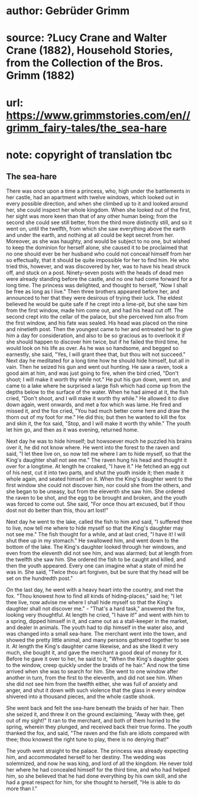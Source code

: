 # author: Gebrüder Grimm
# source: ?Lucy Crane and Walter Crane (1882), Household Stories, from the Collection of the Bros. Grimm (1882)
# url: https://www.grimmstories.com/en//grimm_fairy-tales/the_sea-hare
# note: copyright of translation tbc

## The sea-hare 

There was once upon a time a princess, who, high under the battlements
in her castle, had an apartment with twelve windows, which looked out in
every possible direction, and when she climbed up to it and looked
around her, she could inspect her whole kingdom. When she looked out of
the first, her sight was more keen than that of any other human being;
from the second she could see still better, from the third more
distinctly still, and so it went on, until the twelfth, from which she
saw everything above the earth and under the earth, and nothing at all
could be kept secret from her. Moreover, as she was haughty, and would
be subject to no one, but wished to keep the dominion for herself alone,
she caused it to be proclaimed that no one should ever be her husband
who could not conceal himself from her so effectually, that it should be
quite impossible for her to find him. He who tried this, however, and
was discovered by her, was to have his head struck off, and stuck on a
post. Ninety-seven posts with the heads of dead men were already
standing before the castle, and no one had come forward for a long time.
The princess was delighted, and thought to herself, "Now I shall be
free as long as I live." Then three brothers appeared before her, and
announced to her that they were desirous of trying their luck. The
eldest believed he would be quite safe if he crept into a lime-pit, but
she saw him from the first window, made him come out, and had his head
cut off. The second crept into the cellar of the palace, but she
perceived him also from the first window, and his fate was sealed. His
head was placed on the nine and ninetieth post. Then the youngest came
to her and entreated her to give him a day for consideration, and also
to be so gracious as to overlook it if she should happen to discover him
twice, but if he failed the third time, he would look on his life as
over. As he was so handsome, and begged so earnestly, she said, "Yes, I
will grant thee that, but thou wilt not succeed."
Next day he meditated for a long time how he should hide himself, but
all in vain. Then he seized his gun and went out hunting. He saw a
raven, took a good aim at him, and was just going to fire, when the bird
cried, "Don't shoot; I will make it worth thy while not." He put his
gun down, went on, and came to a lake where he surprised a large fish
which had come up from the depths below to the surface of the water.
When he had aimed at it, the fish cried, "Don't shoot, and I will make
it worth thy while." He allowed it to dive down again, went onwards,
and met a fox which was lame. He fired and missed it, and the fox cried,
"You had much better come here and draw the thorn out of my foot for
me." He did this; but then he wanted to kill the fox and skin it, the
fox said, "Stop, and I will make it worth thy while." The youth let
him go, and then as it was evening, returned home.

Next day he was to hide himself; but howsoever much he puzzled his
brains over it, he did not know where. He went into the forest to the
raven and said, "I let thee live on, so now tell me where I am to hide
myself, so that the King's daughter shall not see me." The raven hung
his head and thought it over for a longtime. At length he croaked, "I
have it." He fetched an egg out of his nest, cut it into two parts, and
shut the youth inside it; then made it whole again, and seated himself
on it. When the King's daughter went to the first window she could not
discover him, nor could she from the others, and she began to be uneasy,
but from the eleventh she saw him. She ordered the raven to be shot, and
the egg to be brought and broken, and the youth was forced to come out.
She said, "For once thou art excused, but if thou dost not do better
than this, thou art lost!"

Next day he went to the lake, called the fish to him and said, "I
suffered thee to live, now tell me where to hide myself so that the
King's daughter may not see me." The fish thought for a while, and at
last cried, "I have it! I will shut thee up in my stomach." He
swallowed him, and went down to the bottom of the lake. The King's
daughter looked through her windows, and even from the eleventh did not
see him, and was alarmed; but at length from the twelfth she saw him.
She ordered the fish to be caught and killed, and then the youth
appeared. Every one can imagine what a state of mind he was in. She
said, "Twice thou art forgiven, but be sure that thy head will be set
on the hundredth post."

On the last day, he went with a heavy heart into the country, and met
the fox. "Thou knowest how to find all kinds of hiding-places," said
he; "I let thee live, now advise me where I shall hide myself so that
the King's daughter shall not discover me." - "That's a hard task,"
answered the fox, looking very thoughtful. At length he cried, "I have
it!" and went with him to a spring, dipped himself in it, and came out
as a stall-keeper in the market, and dealer in animals. The youth had to
dip himself in the water also, and was changed into a small sea-hare.
The merchant went into the town, and showed the pretty little animal,
and many persons gathered together to see it. At length the King's
daughter came likewise, and as she liked it very much, she bought it,
and gave the merchant a good deal of money for it. Before he gave it
over to her, he said to it, "When the King's daughter goes to the
window, creep quickly under the braids of he hair." And now the time
arrived when she was to search for him. She went to one window after
another in turn, from the first to the eleventh, and did not see him.
When she did not see him from the twelfth either, she was full of
anxiety and anger, and shut it down with such violence that the glass in
every window shivered into a thousand pieces, and the whole castle
shook.

She went back and felt the sea-hare beneath the braids of her hair. Then
she seized it, and threw it on the ground exclaiming, "Away with thee,
get out of my sight!" It ran to the merchant, and both of them hurried
to the spring, wherein they plunged, and received back their true forms.
The youth thanked the fox, and said, "The raven and the fish are idiots
compared with thee; thou knowest the right tune to play, there is no
denying that!"

The youth went straight to the palace. The princess was already
expecting him, and accommodated herself to her destiny. The wedding was
solemnized, and now he was king, and lord of all the kingdom. He never
told her where he had concealed himself for the third time, and who had
helped him, so she believed that he had done everything by his own
skill, and she had a great respect for him, for she thought to herself,
"He is able to do more than I."
